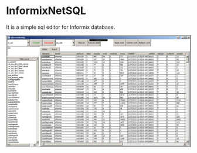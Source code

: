 # InformixNetSQL
It is a simple sql editor for Informix database.

![uiscreenshot](https://raw.githubusercontent.com/zBritva/InformixNetSQL/master/docs/ui.png)
